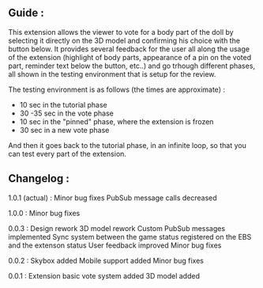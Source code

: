 ## Guide :
This extension allows the viewer to vote for a body part of the doll by selecting it directly on the 3D model and confirming his choice with the button below.
It provides several feedback for the user all along the usage of the extension (highlight of body parts, appearance of a pin on the voted part, reminder text below the button, etc..) and go trhough different phases, all shown in the testing environment that is setup for the review.

The testing environment is as follows (the times are approximate) :
- 10 sec in the tutorial phase
- 30 -35 sec in the vote phase
- 10 sec in the "pinned" phase, where the extension is frozen
- 30 sec in a new vote phase

And then it goes back to the tutorial phase, in an infinite loop, so that you can test every part of the extension.

## Changelog : 

1.0.1 (actual) :
Minor bug fixes
PubSub message calls decreased

1.0.0 :
Minor bug fixes

0.0.3 :
Design rework
3D model rework
Custom PubSub messages implemented
Sync system between the game status registered on the EBS and the extenson status
User feedback improved
Minor bug fixes

0.0.2 :
Skybox added
Mobile support added
Minor bug fixes

0.0.1 :
Extension basic vote system added
3D model added